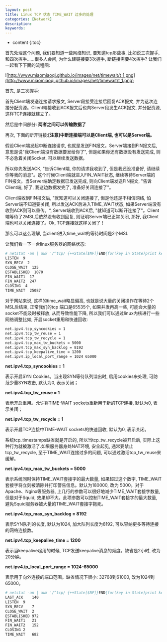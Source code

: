```yaml
---
layout: post
title: Linux TCP 状态 TIME_WAIT 过多的处理
categories: [Network]
description: 
keywords: 
---
```



* content
{:toc}




首先处理这个问题, 我们要知道一些网络知识, 要知道tcp那些事, 比如说三次握手, 和四次挥手......很多人会问, 为什么建链接要3次握手, 断链接需要4次挥手? 让我们一起看下下面的流程图: 

![http://www.miaomiaoqi.github.io/images/net/timewait/t_1.png](http://www.miaomiaoqi.github.io/images/net/timewait/t_1.png)

首先, 是三次握手: 

首先Client端发送连接请求报文, Server段接受连接后回复ACK报文, 并为这次连接分配资源。Client端接收到ACK报文后也向Server段发生ACK报文, 并分配资源, 这样TCP连接就建立了。

然后是中间部分:  **两者之间可以传输数据了**

再次, 下面的断开链接:**[注意]中断连接端可以是Client端, 也可以是Server端。**

假设Client端发起中断连接请求, 也就是发送FIN报文。Server端接到FIN报文后, 意思是说"我Client端没有数据要发给你了", 但是如果你还有数据没有发送完成, 则不必急着关闭Socket, 可以继续发送数据。

所以你先发送ACK, "告诉Client端, 你的请求我收到了, 但是我还没准备好, 请继续你等我的消息"。这个时候Client端就进入FIN_WAIT状态, 继续等待Server端的FIN报文。当Server端确定数据已发送完成, 则向Client端发送FIN报文, "告诉Client端, 好了, 我这边数据发完了, 准备好关闭连接了"。

Client端收到FIN报文后, "就知道可以关闭连接了, 但是他还是不相信网络, 怕Server端不知道要关闭, 所以发送ACK后进入TIME_WAIT状态, 如果Server端没有收到ACK则可以重传。“, Server端收到ACK后, "就知道可以断开连接了"。Client端等待了2MSL后依然没有收到回复, 则证明Server端已正常关闭, 那好, 我Client端也可以关闭连接了。Ok, TCP连接就这样关闭了！

那么可以这么理解, 当client进入time_wait的等待时间是2个MSL

让我们看一下一台linux服务器的网络状态: 

```bash
# netstat -an | awk '/^tcp/ {++State[$NF]}END{for(key in State)print key "\t" State[key]}'LAST_ACK  7
LISTEN  9
SYN_RECV  2
CLOSE_WAIT  125
ESTABLISHED  1070
FIN_WAIT1  17
FIN_WAIT2  247
CLOSING  4
TIME_WAIT  25087
```

对于网站来说, 这样的time_wait略显偏高, 也就是说大量的关闭操作在等待2个MSL后结束, 正常我们的tcp 端口是65535个, 如果并发再高一些, 可能会大量的socket不能及时被释放, 从而导致性能下降, 所以我们可以通过linux内核进行一些网络调整比如, 开启socket重用和快速回收: 

```bash
net.ipv4.tcp_syncookies = 1
net.ipv4.tcp_tw_reuse = 1
net.ipv4.tcp_tw_recycle = 1
net.ipv4.tcp_max_tw_buckets = 5000
net.ipv4.tcp_max_syn_backlog = 8192
net.ipv4.tcp_keepalive_time = 1200
net.ipv4.ip_local_port_range = 1024 65000
```

**net.ipv4.tcp_syncookies = 1**

表示开启SYN Cookies。当出现SYN等待队列溢出时, 启用cookies来处理, 可防范少量SYN攻击, 默认为0, 表示关闭；

**net.ipv4.tcp_tw_reuse = 1**

表示开启重用。允许将TIME-WAIT sockets重新用于新的TCP连接, 默认为0, 表示关闭；

**net.ipv4.tcp_tw_recycle = 1**

表示开启TCP连接中TIME-WAIT sockets的快速回收, 默认为0, 表示关闭。

系统tcp_timestamps缺省就是开启的, 所以当tcp_tw_recycle被开启后, 实际上这种行为就被激活了.如果服务器身处NAT环境, 安全起见, 通常要禁止tcp_tw_recycle, 至于TIME_WAIT连接过多的问题, 可以通过激活tcp_tw_reuse来缓解。

**net.ipv4.tcp_max_tw_buckets = 5000**

表示系统同时保持TIME_WAIT套接字的最大数量, 如果超过这个数字, TIME_WAIT套接字将立刻被清除并打印警告信息。默认为180000, 改为 5000。对于Apache、Nginx等服务器, 上几行的参数可以很好地减少TIME_WAIT套接字数量, 但是对于Squid, 效果却不大。此项参数可以控制TIME_WAIT套接字的最大数量, 避免Squid服务器被大量的TIME_WAIT套接字拖死。

**net.ipv4.tcp_max_syn_backlog = 8192**

表示SYN队列的长度, 默认为1024, 加大队列长度为8192, 可以容纳更多等待连接的网络连接数。

**net.ipv4.tcp_keepalive_time = 1200**

表示当keepalive起用的时候, TCP发送keepalive消息的频度。缺省是2小时, 改为20分钟。

**net.ipv4.ip_local_port_range = 1024-65000**

表示用于向外连接的端口范围。缺省情况下很小: 32768到61000, 改为1024到65000。

```bash
# netstat -an | awk '/^tcp/ {++State[$NF]}END{for(key in State)print key "\t" State[key]}'
LAST_ACK	140
LISTEN	9
SYN_RECV	7
CLOSE_WAIT	2
ESTABLISHED	972
FIN_WAIT1	21
FIN_WAIT2	152
CLOSING	2
TIME_WAIT	682
```

